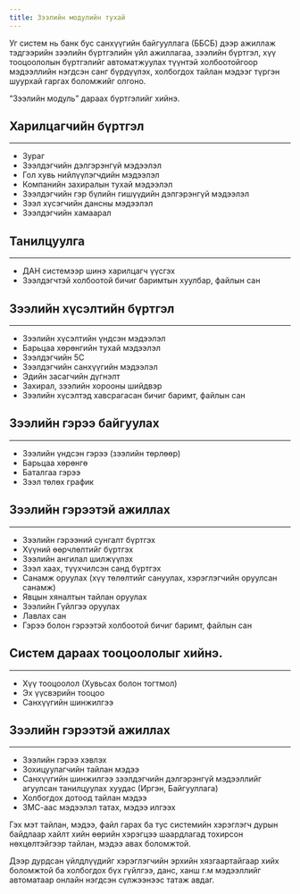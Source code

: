 ```yaml
---
title: Зээлийн модулийн тухай
---
```

 Уг систем нь банк бус санхүүгийн байгууллага (ББСБ) дээр ажиллаж тэдгээрийн зээлийн бүртгэлийн үйл ажиллагаа, зээлийн бүртгэл, хүү тооцоололын бүртгэлийг автоматжуулах түүнтэй холбоотойгоор мэдээллийн нэгдсэн санг бүрдүүлэх, холбогдох тайлан мэдээг түргэн шуурхай гаргах боломжийг олгоно.

  “Зээлийн модуль” дараах бүртгэлийг хийнэ.

## Харилцагчийн бүртгэл
---
 -  Зураг 
 -   Зээлдэгчийн дэлгэрэнгүй мэдээлэл
 -  Гол хувь нийлүүлэгчдийн мэдээлэл
 -  Компанийн захиралын тухай мэдээлэл
 -  Зээлдэгчийн гэр бүлийн гишүүдийн дэлгэрэнгүй мэдээлэл
 -  Зээл хүсэгчийн дансны мэдээлэл
 -  Зээлдэгчийн хамаарал

 ## Танилцуулга
 ---
- ДАН системээр шинэ харилцагч үүсгэх
- Зээлдэгчтэй холбоотой бичиг баримтын хуулбар, файлын сан

## Зээлийн хүсэлтийн бүртгэл
---
 - Зээлийн хүсэлтийн үндсэн мэдээлэл
 -  Барьцаа хөрөнгийн тухай мэдээлэл
 -  Зээлдэгчийн 5C
 -  Зээлдэгчийн санхүүгийн мэдээлэл
 -  Эдийн засагчийн дүгнэлт
 -  Захирал, зээлийн хорооны шийдвэр
 -  Зээлийн хүсэлтэд хавсрагасан бичиг баримт, файлын сан
    
## Зээлийн гэрээ байгуулах
---
-  Зээлийн үндсэн гэрээ (зээлийн төрлөөр)
-  Барьцаа хөрөнгө 
-  Баталгаа гэрээ 
-  Зээл төлөх график 
 
 ## Зээлийн гэрээтэй ажиллах
 ---
 -  Зээлийн гэрээний сунгалт бүртгэх 
 -  Хүүний өөрчлөлтийг бүртгэх 
 -  Зээлийн ангилал шилжүүлэх 
 -  Зээл хаах, түүхчилсэн санд бүртгэх 
 -  Санамж оруулах (хүү төлөлтийг сануулах, хэрэглэгчийн оруулсан санамж) 
 -  Явцын хяналтын тайлан оруулах 
 -  Зээлийн Гүйлгээ оруулах 
 -  Лавлах сан 
 -  Гэрээ болон гэрээтэй холбоотой бичиг баримт, файлын сан

## Систем дараах тооцоололыг хийнэ.
---
-   Хүү тооцоолол (Хувьсах болон тогтмол)
-   Эх үүсвэрийн тооцоо
-   Санхүүгийн шинжилгээ

## Зээлийн гэрээтэй ажиллах
---
- Зээлийн гэрээ  хэвлэх
- Зохицуулагчийн  тайлан мэдээ
- Санхүүгийн шинжилгээ зээлдэгчийн дэлгэрэнгүй мэдээллийг агуулсан танилцуулах хуудас (Иргэн, Байгууллага)
- Холбогдох дотоод тайлан мэдээ
- ЗМС-аас мэдээлэл татах, мэдээ илгээх

 Гэх мэт тайлан, мэдээ, файл гарах ба тус системийн хэрэглэгч дурын байдлаар хайлт хийн өөрийн хэрэгцээ шаардлагад тохирсон нөхцөлтэйгээр тайлан, мэдээ авах боломжтой.

Дээр дурдсан үйлдлүүдийг хэрэглэгчийн эрхийн хязгаартайгаар хийх боломжтой ба холбогдох бүх гүйлгээ, данс, ханш г.м мэдээллийг автоматаар онлайн нэгдсэн сүлжээнээс татаж авдаг.
    



